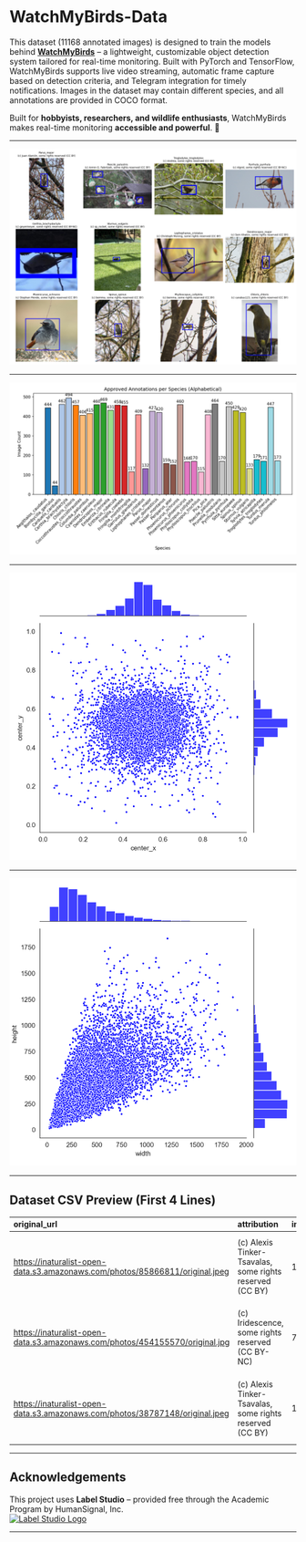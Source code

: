 ﻿# WatchMyBirds-Data

This dataset (11168 annotated images) is designed to train the models behind [**WatchMyBirds**](https://github.com/arminfabritzek/WatchMyBirds) – a lightweight, customizable object detection system tailored for real-time monitoring. Built with PyTorch and TensorFlow, WatchMyBirds supports live video streaming, automatic frame capture based on detection criteria, and Telegram integration for timely notifications. Images in the dataset may contain different species, and all annotations are provided in COCO format.

Built for **hobbyists, researchers, and wildlife enthusiasts**, WatchMyBirds makes real-time monitoring **accessible and powerful**. 🚀  

---

![](stats/sample_images_with_bboxes.png)

---

![](stats/approved_annotations_per_species.png)

---

![](stats/jointplot_center_xy.png)

---

![](stats/jointplot_width_height.png)

---

## Dataset CSV Preview (First 4 Lines)

| original_url                                                                 | attribution                                              | image_hash                       | approved_annotation                                                                                                                                                                                                                                                                                                                            |
|:-----------------------------------------------------------------------------|:---------------------------------------------------------|:---------------------------------|:-----------------------------------------------------------------------------------------------------------------------------------------------------------------------------------------------------------------------------------------------------------------------------------------------------------------------------------------------|
| https://inaturalist-open-data.s3.amazonaws.com/photos/85866811/original.jpeg | (c) Alexis Tinker-Tsavalas, some rights reserved (CC BY) | 1677b2407d3651a4b97685dec2e90721 | {"annotations": [{"id": 153137821001, "image_id": 153137821, "category_id": 7, "bbox": [907.0, 552.0, 905.0, 857.0], "area": 775585.0, "iscrowd": 0}], "images": [{"id": 153137821, "file_name": "Columba_palumbus_53978688_85866811.jpeg", "width": 2048, "height": 1537}], "categories": [{"id": 7, "name": "Columba_palumbus"}]}            |
| https://inaturalist-open-data.s3.amazonaws.com/photos/454155570/original.jpg | (c) Iridescence, some rights reserved (CC BY-NC)         | 7852dd244ff48958e0b5300ba83d7065 | {"annotations": [{"id": 163032802001, "image_id": 163032802, "category_id": 4, "bbox": [518.0, 638.0, 310.0, 876.0], "area": 271560.0, "iscrowd": 0}], "images": [{"id": 163032802, "file_name": "Certhia_brachydactyla_253618936_454155570.jpg", "width": 1365, "height": 2048}], "categories": [{"id": 4, "name": "Certhia_brachydactyla"}]} |
| https://inaturalist-open-data.s3.amazonaws.com/photos/38787148/original.jpeg | (c) Alexis Tinker-Tsavalas, some rights reserved (CC BY) | 1f85004f27391eca8a1b3601bcc63d58 | {"annotations": [{"id": 153136414001, "image_id": 153136414, "category_id": 12, "bbox": [1042.0, 575.0, 324.0, 246.0], "area": 79704.0, "iscrowd": 0}], "images": [{"id": 153136414, "file_name": "Fringilla_coelebs_25065165_38787148.jpeg", "width": 2048, "height": 1538}], "categories": [{"id": 12, "name": "Fringilla_coelebs"}]}        |

---

## Acknowledgements

This project uses **Label Studio** – provided free through the Academic Program by HumanSignal, Inc.  
[![Label Studio Logo](https://user-images.githubusercontent.com/12534576/192582340-4c9e4401-1fe6-4dbb-95bb-fdbba5493f61.png)](https://labelstud.io)

---
